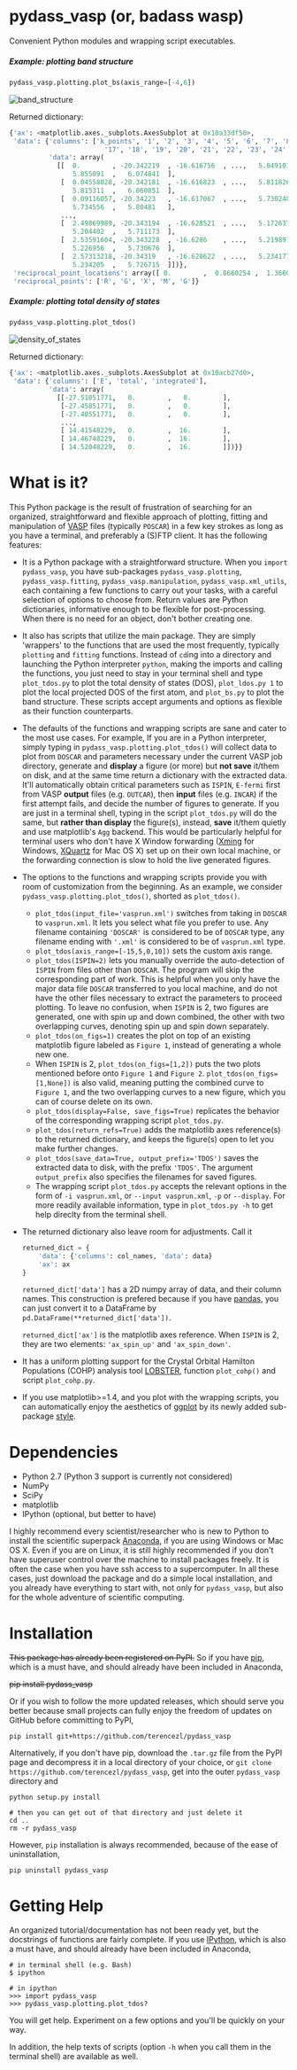 pydass_vasp (or, badass wasp)
=============================
Convenient Python modules and wrapping script executables.

##### Example: plotting band structure

```python
pydass_vasp.plotting.plot_bs(axis_range=[-4,6])
```

![band_structure](http://terencezl.github.io/pydass_vasp/images/band_structure.png)

Returned dictionary:

```python
{'ax': <matplotlib.axes._subplots.AxesSubplot at 0x10a33df50>,
 'data': {'columns': ['k_points', '1', '2', '3', '4', '5', '6', '7', '8', '9', '10', '11', '12', '13', '14', '15', '16', 
                        '17', '18', '19', '20', '21', '22', '23', '24', '25', '26', '27', '28', '29', '30', '31', '32'],
          'data': array(
            [[  0.        , -20.342219  , -16.616756  , ...,   5.849101  ,
                5.855091  ,   6.074841  ],
             [  0.04558028, -20.342181  , -16.616823  , ...,   5.811826  ,
                5.815311  ,   6.060851  ],
             [  0.09116057, -20.34223   , -16.617067  , ...,   5.730248  ,
                5.734556  ,   5.80481   ],
             ..., 
             [  2.49869989, -20.343194  , -16.628521  , ...,   5.172637  ,
                5.204402  ,   5.711173  ],
             [  2.53591604, -20.343228  , -16.6286    , ...,   5.219897  ,
                5.226956  ,   5.730676  ],
             [  2.57313218, -20.34319   , -16.628622  , ...,   5.234177  ,
                5.234205  ,   5.726715  ]])},
 'reciprocal_point_locations': array([ 0.        ,  0.8660254 ,  1.3660254 ,  1.8660254 ,  2.57313218]),
 'reciprocal_points': ['R', 'G', 'X', 'M', 'G']}
```

##### Example: plotting total density of states

```python
pydass_vasp.plotting.plot_tdos()
```

![density_of_states](http://terencezl.github.io/pydass_vasp/images/dos.png)

Returned dictionary:

```python
{'ax': <matplotlib.axes._subplots.AxesSubplot at 0x10acb27d0>,
 'data': {'columns': ['E', 'total', 'integrated'],
          'data': array(
            [[-27.51051771,   0.        ,   0.        ],
             [-27.45851771,   0.        ,   0.        ],
             [-27.40551771,   0.        ,   0.        ],
             ..., 
             [ 14.41548229,   0.        ,  16.        ],
             [ 14.46748229,   0.        ,  16.        ],
             [ 14.52048229,   0.        ,  16.        ]])}}
```

What is it?
===========

This Python package is the result of frustration of searching for an organized, straightforward and flexible approach of plotting, fitting and manipulation of [VASP](https://www.vasp.at/) files (typically `POSCAR`) in a few key strokes as long as you have a terminal, and preferably a (S)FTP client. It has the following features:

* It is a Python package with a straightforward structure. When you `import pydass_vasp`, you have sub-packages `pydass_vasp.plotting`, `pydass_vasp.fitting`, `pydass_vasp.manipulation`, `pydass_vasp.xml_utils`, each containing a few functions to carry out your tasks, with a careful selection of options to choose from. Return values are Python dictionaries, informative enough to be flexible for post-processing. When there is no need for an object, don't bother creating one.

* It also has scripts that utilize the main package. They are simply 'wrappers' to the functions that are used the most frequently, typically `plotting` and `fitting` functions. Instead of `cd`ing into a directory and launching the Python interpreter `python`, making the imports and calling the functions, you just need to stay in your terminal shell and type `plot_tdos.py` to plot the total density of states (DOS), `plot_ldos.py 1` to plot the local projected DOS of the first atom, and `plot_bs.py` to plot the band structure. These scripts accept arguments and options as flexible as their function counterparts.

* The defaults of the functions and wrapping scripts are sane and cater to the most use cases. For example, If you are in a Python interpreter, simply typing in `pydass_vasp.plotting.plot_tdos()` will collect data to plot from `DOSCAR` and parameters necessary under the current VASP job directory, generate and **display** a figure (or more) but **not save** it/them on disk, and at the same time return a dictionary with the extracted data. It'll automatically obtain critical parameters such as `ISPIN`, `E-fermi` first from VASP **output** files (e.g. `OUTCAR`), then **input** files (e.g. `INCAR`) if the first attempt fails, and decide the number of figures to generate. If you are just in a terminal shell, typing in the script `plot_tdos.py` will do the same, but **rather than display** the figure(s), instead, **save** it/them quietly and use matplotlib's `Agg` backend. This would be particularly helpful for terminal users who don't have X Window forwarding ([Xming](http://www.straightrunning.com/XmingNotes/) for Windows, [XQuartz](http://xquartz.macosforge.org/landing/) for Mac OS X) set up on their own local machine, or the forwarding connection is slow to hold the live generated figures.
 
* The options to the functions and wrapping scripts provide you with room of customization from the beginning. As an example, we consider `pydass_vasp.plotting.plot_tdos()`, shorted as `plot_tdos()`.
	* `plot_tdos(input_file='vasprun.xml')` switches from taking in `DOSCAR` to `vasprun.xml`. It lets you select what file you prefer to use. Any filename containing `'DOSCAR'` is considered to be of `DOSCAR` type, any filename ending with `'.xml'` is considered to be of `vasprun.xml` type.
	* `plot_tdos(axis_range=[-15,5,0,10])` sets the custom axis range.
	* `plot_tdos(ISPIN=2)` lets you manually override the auto-detection of `ISPIN` from files other than `DOSCAR`. The program will skip the corresponding part of work. This is helpful when you only have the major data file `DOSCAR` transferred to you local machine, and do not have the other files necessary to extract the parameters to proceed plotting. To leave no confusion, when `ISPIN` is 2, two figures are generated, one with spin up and down combined, the other with two overlapping curves, denoting spin up and spin down separately.
	* `plot_tdos(on_figs=1)` creates the plot on top of an existing matplotlib figure labeled as `Figure 1`, instead of generating a whole new one.
	* When `ISPIN` is 2, `plot_tdos(on_figs=[1,2])` puts the two plots mentioned before onto `Figure 1` and `Figure 2`. `plot_tdos(on_figs=[1,None])` is also valid, meaning putting the combined curve to `Figure 1`, and the two overlapping curves to a new figure, which you can of course delete on its own.
	* `plot_tdos(display=False, save_figs=True)` replicates the behavior of the corresponding wrapping script `plot_tdos.py`.
	* `plot_tdos(return_refs=True)` adds the matplotlib axes reference(s) to the returned dictionary, and keeps the figure(s) open to let you make further changes. 
	* `plot_tdos(save_data=True, output_prefix='TDOS')` saves the extracted data to disk, with the prefix `'TDOS'`. The argument `output_prefix` also specifies the filenames for saved figures.
	* The wrapping script `plot_tdos.py` accepts the relevant options in the form of `-i vasprun.xml`, or `--input vasprun.xml`, `-p` or `--display`. For more readily available information, type in `plot_tdos.py -h` to get help direclty from the terminal shell.

* The returned dictionary also leave room for adjustments. Call it

    ```python
	returned_dict = {		
		'data': {'columns': col_names, 'data': data}
		'ax': ax
	}
    ```
		
	`returned_dict['data']` has a 2D numpy array of data, and their column names. This construction is prefered because if you have [pandas](http://pandas.pydata.org/), you can just convert it to a DataFrame by `pd.DataFrame(**returned_dict['data'])`.

	`returned_dict['ax']` is the matplotlib axes reference. When `ISPIN` is 2, they are two elements: `'ax_spin_up'` and `'ax_spin_down'`.

* It has a uniform plotting support for the Crystal Orbital Hamilton Populations (COHP) analysis tool [LOBSTER](http://cohp.de/), function `plot_cohp()` and script `plot_cohp.py`.

* If you use matplotlib>=1.4, and you plot with the wrapping scripts, you can automatically enjoy the aesthetics of [ggplot](http://tonysyu.github.io/mpltools/auto_examples/style/plot_ggplot.html) by its newly added sub-package [style](http://matplotlib.org/1.4.2/users/whats_new.html#style-package-added).

Dependencies
============
* Python 2.7 (Python 3 support is currently not considered)
* NumPy
* SciPy
* matplotlib
* IPython (optional, but better to have)

I highly recommend every scientist/researcher who is new to Python to install the scientific superpack [Anaconda](https://store.continuum.io/cshop/anaconda/), if you are using Windows or Mac OS X. Even if you are on Linux, it is still highly recommended if you don't have superuser control over the machine to install packages freely. It is often the case when you have ssh access to a supercomputer. In all these cases, just download the package and do a simple local installation, and you already have everything to start with, not only for `pydass_vasp`, but also for the whole adventure of scientific computing.

Installation
============
~~This package has already been registered on PyPI.~~
So if you have [pip](https://pip.readthedocs.org/en/latest/), which is a must have, and should already have been included in Anaconda,

~~pip install pydass_vasp~~
	
Or if you wish to follow the more updated releases, which should serve you better because small projects can fully enjoy the freedom of updates on GitHub before committing to PyPI,

	pip install git+https://github.com/terencezl/pydass_vasp
	
Alternatively, if you don't have pip, download the `.tar.gz` file from the PyPI page and decompress it in a local directory of your choice, or `git clone https://github.com/terencezl/pydass_vasp`, get into the outer `pydass_vasp` directory and

	python setup.py install
	
	# then you can get out of that directory and just delete it
	cd ..
	rm -r pydass_vasp
	
However, `pip` installation is always recommended, because of the ease of uninstallation,

	pip uninstall pydass_vasp

Getting Help
============
An organized tutorial/documentation has not been ready yet, but the docstrings of functions are fairly complete. If you use [IPython](http://ipython.org/), which is also a must have, and should already have been included in Anaconda,

	# in terminal shell (e.g. Bash)
	$ ipython
	
	# in ipython
	>>> import pydass_vasp
	>>> pydass_vasp.plotting.plot_tdos?
	
You will get help. Experiment on a few options and you'll be quickly on your way.

In addition, the help texts of scripts (option `-h` when you call them in the terminal shell) are available as well.
